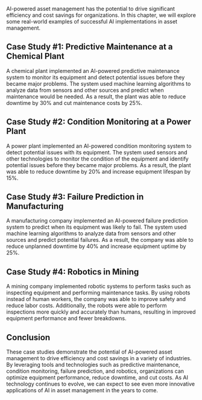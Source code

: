 
AI-powered asset management has the potential to drive significant efficiency and cost savings for organizations. In this chapter, we will explore some real-world examples of successful AI implementations in asset management.

Case Study #1: Predictive Maintenance at a Chemical Plant
---------------------------------------------------------

A chemical plant implemented an AI-powered predictive maintenance system to monitor its equipment and detect potential issues before they became major problems. The system used machine learning algorithms to analyze data from sensors and other sources and predict when maintenance would be needed. As a result, the plant was able to reduce downtime by 30% and cut maintenance costs by 25%.

Case Study #2: Condition Monitoring at a Power Plant
----------------------------------------------------

A power plant implemented an AI-powered condition monitoring system to detect potential issues with its equipment. The system used sensors and other technologies to monitor the condition of the equipment and identify potential issues before they became major problems. As a result, the plant was able to reduce downtime by 20% and increase equipment lifespan by 15%.

Case Study #3: Failure Prediction in Manufacturing
--------------------------------------------------

A manufacturing company implemented an AI-powered failure prediction system to predict when its equipment was likely to fail. The system used machine learning algorithms to analyze data from sensors and other sources and predict potential failures. As a result, the company was able to reduce unplanned downtime by 40% and increase equipment uptime by 25%.

Case Study #4: Robotics in Mining
---------------------------------

A mining company implemented robotic systems to perform tasks such as inspecting equipment and performing maintenance tasks. By using robots instead of human workers, the company was able to improve safety and reduce labor costs. Additionally, the robots were able to perform inspections more quickly and accurately than humans, resulting in improved equipment performance and fewer breakdowns.

Conclusion
----------

These case studies demonstrate the potential of AI-powered asset management to drive efficiency and cost savings in a variety of industries. By leveraging tools and technologies such as predictive maintenance, condition monitoring, failure prediction, and robotics, organizations can optimize equipment performance, reduce downtime, and cut costs. As AI technology continues to evolve, we can expect to see even more innovative applications of AI in asset management in the years to come.
